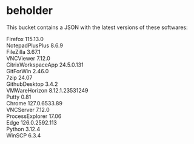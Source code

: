 # beholder
This bucket contains a JSON with the latest versions of these softwares:

Firefox            115.13.0         
NotepadPlusPlus    8.6.9            
FileZilla          3.67.1           
VNCViewer          7.12.0           
CitrixWorkspaceApp 24.5.0.131       
GitForWin          2.46.0           
7zip               24.07            
GithubDesktop      3.4.2            
VMWareHorizon      8.12.1.23531249  
Putty              0.81             
Chrome             127.0.6533.89    
VNCServer          7.12.0           
ProcessExplorer    17.06            
Edge               126.0.2592.113   
Python             3.12.4           
WinSCP             6.3.4            



